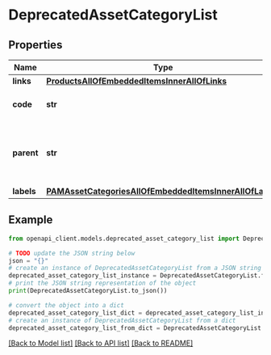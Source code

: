 # DeprecatedAssetCategoryList


## Properties

Name | Type | Description | Notes
------------ | ------------- | ------------- | -------------
**links** | [**ProductsAllOfEmbeddedItemsInnerAllOfLinks**](ProductsAllOfEmbeddedItemsInnerAllOfLinks.md) |  | [optional] 
**code** | **str** | PAM asset category code | 
**parent** | **str** | PAM ssset category code of the parent&#39;s asset category | [optional] 
**labels** | [**PAMAssetCategoriesAllOfEmbeddedItemsInnerAllOfLabels**](PAMAssetCategoriesAllOfEmbeddedItemsInnerAllOfLabels.md) |  | [optional] 

## Example

```python
from openapi_client.models.deprecated_asset_category_list import DeprecatedAssetCategoryList

# TODO update the JSON string below
json = "{}"
# create an instance of DeprecatedAssetCategoryList from a JSON string
deprecated_asset_category_list_instance = DeprecatedAssetCategoryList.from_json(json)
# print the JSON string representation of the object
print(DeprecatedAssetCategoryList.to_json())

# convert the object into a dict
deprecated_asset_category_list_dict = deprecated_asset_category_list_instance.to_dict()
# create an instance of DeprecatedAssetCategoryList from a dict
deprecated_asset_category_list_from_dict = DeprecatedAssetCategoryList.from_dict(deprecated_asset_category_list_dict)
```
[[Back to Model list]](../README.md#documentation-for-models) [[Back to API list]](../README.md#documentation-for-api-endpoints) [[Back to README]](../README.md)


